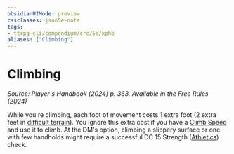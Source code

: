 ```yaml
---
obsidianUIMode: preview
cssclasses: json5e-note
tags:
- ttrpg-cli/compendium/src/5e/xphb
aliases: ["Climbing"]
---
```

# Climbing
*Source: Player's Handbook (2024) p. 363. Available in the Free Rules (2024)* 

While you're climbing, each foot of movement costs 1 extra foot (2 extra feet in [difficult terrain](2-Mechanics/CLI/rules/variant-rules/difficult-terrain-xphb.md)). You ignore this extra cost if you have a [Climb Speed](2-Mechanics/CLI/rules/variant-rules/climb-speed-xphb.md) and use it to climb. At the DM's option, climbing a slippery surface or one with few handholds might require a successful DC 15 Strength ([Athletics](2-Mechanics/CLI/rules/skills.md#Athletics)) check.